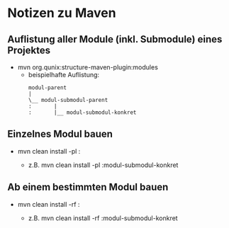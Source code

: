 # Notizen zu Maven

## Auflistung aller Module (inkl. Submodule) eines Projektes
  * mvn org.qunix:structure-maven-plugin:modules
    * beispielhafte Auflistung:
      ```
      modul-parent
      |
      \__ modul-submodul-parent
      :       |
      :       |__ modul-submodul-konkret
      ```

## Einzelnes Modul bauen
  * mvn clean install -pl :<module-name>
    * z.B.  mvn clean install -pl :modul-submodul-konkret

## Ab einem bestimmten Modul bauen
  * mvn clean install -rf :<module-name>
    * z.B.  mvn clean install -rf :modul-submodul-konkret
